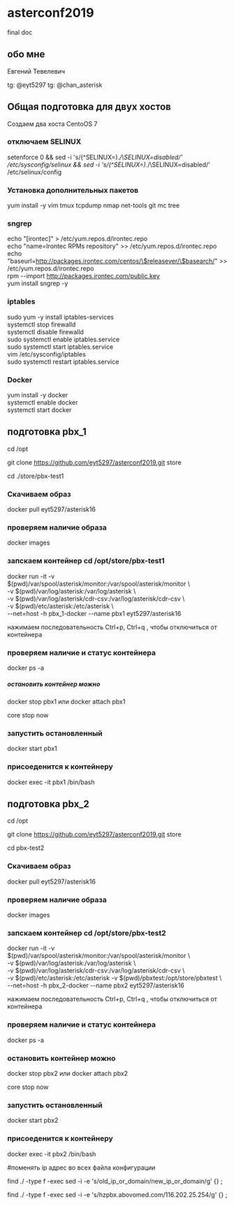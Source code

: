 # asterconf2019
final doc
## обо мне
Евгений Тевелевич

tg: @eyt5297
tg: @chan_asterisk


## Общая подготовка для двух хостов

Создаем два хоста CentoOS 7

### отключаем SELINUX
setenforce 0 &&
sed -i 's/\(^SELINUX=\).*/\SELINUX=disabled/' /etc/sysconfig/selinux &&
sed -i 's/\(^SELINUX=\).*/\SELINUX=disabled/' /etc/selinux/config

### Установка дополнительных пакетов
yum install -y vim tmux tcpdump nmap net-tools git mc tree 

### sngrep 
 echo "[irontec]" > /etc/yum.repos.d/irontec.repo \
 echo "name=Irontec RPMs repository" >> /etc/yum.repos.d/irontec.repo \
 echo "baseurl=http://packages.irontec.com/centos/\$releasever/\$basearch/" >> /etc/yum.repos.d/irontec.repo \
 rpm --import http://packages.irontec.com/public.key \
 yum install sngrep -y 

### iptables 
 sudo yum -y install iptables-services \
 systemctl stop firewalld \
 systemctl disable firewalld \
 sudo systemctl enable iptables.service \
 sudo systemctl start iptables.service \
 vim /etc/sysconfig/iptables \
 sudo systemctl restart iptables.service 

### Docker
yum install -y docker \
systemctl enable docker \
systemctl start docker 


## подготовка pbx_1

cd /opt

git clone https://github.com/eyt5297/asterconf2019.git store

cd ./store/pbx-test1

### Скачиваем образ
docker pull eyt5297/asterisk16

### проверяем наличие образа
docker images

### запскаем контейнер cd /opt/store/pbx-test1 
docker run -it 
  -v $(pwd)/var/spool/asterisk/monitor:/var/spool/asterisk/monitor \\\
  -v $(pwd)/var/log/asterisk:/var/log/asterisk \\\
  -v $(pwd)/var/log/asterisk/cdr-csv:/var/log/asterisk/cdr-csv \\\
  -v $(pwd)/etc/asterisk:/etc/asterisk \\\
  --net=host -h pbx_1-docker --name pbx1 eyt5297/asterisk16

нажимаем последовательность Ctrl+p, Ctrl+q , чтобы отключиться от контейнера

### проверяем наличие и статус контейнера
docker ps -a

##### остановить контейнер можно 
docker stop pbx1
или
docker attach pbx1 

core stop now

### запустить остановленный 
docker start pbx1

### присоеденится к контейнеру 
docker exec -it  pbx1 /bin/bash




## подготовка pbx_2

cd /opt

git clone https://github.com/eyt5297/asterconf2019.git  store
 
cd pbx-test2

### Скачиваем образ
docker pull eyt5297/asterisk16

### проверяем наличие образа
docker images

### запскаем контейнер cd /opt/store/pbx-test2 
docker run -it -v $(pwd)/var/spool/asterisk/monitor:/var/spool/asterisk/monitor \\\
-v $(pwd)/var/log/asterisk:/var/log/asterisk \\\
-v $(pwd)/var/log/asterisk/cdr-csv:/var/log/asterisk/cdr-csv \\\
-v $(pwd)/etc/asterisk:/etc/asterisk -v $(pwd)/pbxtest:/opt/store/pbxtest \\\
--net=host -h pbx_2-docker --name pbx2 eyt5297/asterisk16

нажимаем последовательность Ctrl+p, Ctrl+q , чтобы отключиться от контейнера

### проверяем наличие и статус контейнера
docker ps -a

### остановить контейнер можно 
docker stop pbx2
или
docker attach pbx2 

core stop now

### запустить остановленный 
docker start pbx2

### присоеденится к контейнеру 
docker exec -it pbx2 /bin/bash


#поменять ip адрес во всех файла конфигурации

find ./ -type f -exec sed -i -e 's/old_ip_or_domain/new_ip_or_domain/g' {} \;


find ./ -type f -exec sed -i -e 's/hzpbx.abovomed.com/116.202.25.254/g' {} \;

